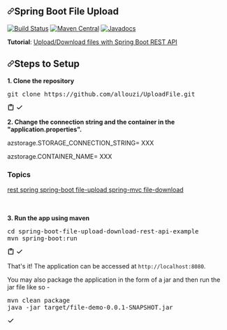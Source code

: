 
<h2><a id="spring-boot-file-upload" class="anchor" aria-hidden="true" href="#spring-boot-file-upload"><svg class="octicon octicon-link" viewBox="0 0 16 16" version="1.1" width="16" height="16" aria-hidden="true"><path fill-rule="evenodd" d="M7.775 3.275a.75.75 0 001.06 1.06l1.25-1.25a2 2 0 112.83 2.83l-2.5 2.5a2 2 0 01-2.83 0 .75.75 0 00-1.06 1.06 3.5 3.5 0 004.95 0l2.5-2.5a3.5 3.5 0 00-4.95-4.95l-1.25 1.25zm-4.69 9.64a2 2 0 010-2.83l2.5-2.5a2 2 0 012.83 0 .75.75 0 001.06-1.06 3.5 3.5 0 00-4.95 0l-2.5 2.5a3.5 3.5 0 004.95 4.95l1.25-1.25a.75.75 0 00-1.06-1.06l-1.25 1.25a2 2 0 01-2.83 0z"></path></svg></a>Spring Boot File Upload </h2>

<p><a href="https://github.com/uploadcare/uploadcare-java/actions/workflows/maven.yml"><img src="https://github.com/uploadcare/uploadcare-java/actions/workflows/maven.yml/badge.svg?branch=master" alt="Build Status" style="max-width:100%;"></a>
<a href="https://maven-badges.herokuapp.com/maven-central/com.uploadcare/uploadcare" rel="nofollow"><img src="https://camo.githubusercontent.com/8d63c8824b612a84c02dc97642296b8a52a04479d550972e5a6439278aeaf839/68747470733a2f2f6d6176656e2d6261646765732e6865726f6b756170702e636f6d2f6d6176656e2d63656e7472616c2f636f6d2e75706c6f6164636172652f75706c6f6164636172652f62616467652e737667" alt="Maven Central" data-canonical-src="https://maven-badges.herokuapp.com/maven-central/com.uploadcare/uploadcare/badge.svg" style="max-width:100%;"></a>
<a href="https://www.javadoc.io/doc/com.uploadcare/uploadcare" rel="nofollow"><img src="https://camo.githubusercontent.com/318c65006d7686df6805b050a0be75dacbb634c5c1ba844618577fe7e835b182/68747470733a2f2f7777772e6a617661646f632e696f2f62616467652f636f6d2e75706c6f6164636172652f75706c6f6164636172652e737667" alt="Javadocs" data-canonical-src="https://www.javadoc.io/badge/com.uploadcare/uploadcare.svg" style="max-width:100%;"></a>


  <p><strong>Tutorial</strong>: <a href="https://www.callicoder.com/spring-boot-file-upload-download-rest-api-example/" rel="nofollow">Upload/Download files with Spring Boot REST API</a></p>
  
  <h2><a id="user-content-steps-to-setup" class="anchor" aria-hidden="true" href="#steps-to-setup"><svg class="octicon octicon-link" viewBox="0 0 16 16" version="1.1" width="16" height="16" aria-hidden="true"><path fill-rule="evenodd" d="M7.775 3.275a.75.75 0 001.06 1.06l1.25-1.25a2 2 0 112.83 2.83l-2.5 2.5a2 2 0 01-2.83 0 .75.75 0 00-1.06 1.06 3.5 3.5 0 004.95 0l2.5-2.5a3.5 3.5 0 00-4.95-4.95l-1.25 1.25zm-4.69 9.64a2 2 0 010-2.83l2.5-2.5a2 2 0 012.83 0 .75.75 0 001.06-1.06 3.5 3.5 0 00-4.95 0l-2.5 2.5a3.5 3.5 0 004.95 4.95l1.25-1.25a.75.75 0 00-1.06-1.06l-1.25 1.25a2 2 0 01-2.83 0z"></path></svg></a>Steps to Setup</h2>
  <p><strong>1. Clone the repository</strong></p>
  <div class="highlight highlight-source-shell position-relative"><pre>git clone https://github.com/allouzi/UploadFile.git</pre><div class="zeroclipboard-container position-absolute right-0 top-0">
    <clipboard-copy aria-label="Copy" class="ClipboardButton btn js-clipboard-copy m-2 p-0 tooltipped-no-delay" data-copy-feedback="Copied!" data-tooltip-direction="w" value="git clone https://github.com/allouzi/UploadFile.git
" tabindex="0" role="button">
      <svg aria-hidden="true" viewBox="0 0 16 16" version="1.1" data-view-component="true" height="16" width="16" class="octicon octicon-clippy js-clipboard-clippy-icon m-2">
    <path fill-rule="evenodd" d="M5.75 1a.75.75 0 00-.75.75v3c0 .414.336.75.75.75h4.5a.75.75 0 00.75-.75v-3a.75.75 0 00-.75-.75h-4.5zm.75 3V2.5h3V4h-3zm-2.874-.467a.75.75 0 00-.752-1.298A1.75 1.75 0 002 3.75v9.5c0 .966.784 1.75 1.75 1.75h8.5A1.75 1.75 0 0014 13.25v-9.5a1.75 1.75 0 00-.874-1.515.75.75 0 10-.752 1.298.25.25 0 01.126.217v9.5a.25.25 0 01-.25.25h-8.5a.25.25 0 01-.25-.25v-9.5a.25.25 0 01.126-.217z"></path>
</svg>
      <svg aria-hidden="true" viewBox="0 0 16 16" version="1.1" data-view-component="true" height="16" width="16" class="octicon octicon-check js-clipboard-check-icon color-text-success d-none m-2">
    <path fill-rule="evenodd" d="M13.78 4.22a.75.75 0 010 1.06l-7.25 7.25a.75.75 0 01-1.06 0L2.22 9.28a.75.75 0 011.06-1.06L6 10.94l6.72-6.72a.75.75 0 011.06 0z"></path>
</svg>
    </clipboard-copy>
  </div></div>
  <p><strong>2. Change the connection string and the container in the "application.properties".</strong></p>

 <p>azstorage.STORAGE_CONNECTION_STRING= XXX </p>
 <p>azstorage.CONTAINER_NAME= XXX </p>


  <h3 class="sr-only">Topics</h3>
  <div class="mt-3">
      <div class="f6">
      <a data-ga-click="Topic, repository page" data-octo-click="topic_click" data-octo-dimensions="topic:rest" href="/topics/rest" title="Topic: rest" data-view-component="true" class="topic-tag topic-tag-link">
  rest
</a>
      <a data-ga-click="Topic, repository page" data-octo-click="topic_click" data-octo-dimensions="topic:spring" href="/topics/spring" title="Topic: spring" data-view-component="true" class="topic-tag topic-tag-link">
  spring
</a>
      <a data-ga-click="Topic, repository page" data-octo-click="topic_click" data-octo-dimensions="topic:spring-boot" href="/topics/spring-boot" title="Topic: spring-boot" data-view-component="true" class="topic-tag topic-tag-link">
  spring-boot
</a>
      <a data-ga-click="Topic, repository page" data-octo-click="topic_click" data-octo-dimensions="topic:file-upload" href="/topics/file-upload" title="Topic: file-upload" data-view-component="true" class="topic-tag topic-tag-link">
  file-upload
</a>
      <a data-ga-click="Topic, repository page" data-octo-click="topic_click" data-octo-dimensions="topic:spring-mvc" href="/topics/spring-mvc" title="Topic: spring-mvc" data-view-component="true" class="topic-tag topic-tag-link">
  spring-mvc
</a>
      <a data-ga-click="Topic, repository page" data-octo-click="topic_click" data-octo-dimensions="topic:file-download" href="/topics/file-download" title="Topic: file-download" data-view-component="true" class="topic-tag topic-tag-link">
  file-download
</a>
  </div>
      </div>
</div>
<br/><br/>

<p><strong>3. Run the app using maven</strong></p>
<div class="highlight highlight-source-shell position-relative"><pre><span class="pl-c1">cd</span> spring-boot-file-upload-download-rest-api-example
mvn spring-boot:run</pre><div class="zeroclipboard-container position-absolute right-0 top-0">
    <clipboard-copy aria-label="Copy" class="ClipboardButton btn js-clipboard-copy m-2 p-0 tooltipped-no-delay" data-copy-feedback="Copied!" data-tooltip-direction="w" value="cd UploadFile
mvn spring-boot:run
" tabindex="0" role="button">
      <svg aria-hidden="true" viewBox="0 0 16 16" version="1.1" data-view-component="true" height="16" width="16" class="octicon octicon-clippy js-clipboard-clippy-icon m-2">
    <path fill-rule="evenodd" d="M5.75 1a.75.75 0 00-.75.75v3c0 .414.336.75.75.75h4.5a.75.75 0 00.75-.75v-3a.75.75 0 00-.75-.75h-4.5zm.75 3V2.5h3V4h-3zm-2.874-.467a.75.75 0 00-.752-1.298A1.75 1.75 0 002 3.75v9.5c0 .966.784 1.75 1.75 1.75h8.5A1.75 1.75 0 0014 13.25v-9.5a1.75 1.75 0 00-.874-1.515.75.75 0 10-.752 1.298.25.25 0 01.126.217v9.5a.25.25 0 01-.25.25h-8.5a.25.25 0 01-.25-.25v-9.5a.25.25 0 01.126-.217z"></path>
</svg>
      <svg aria-hidden="true" viewBox="0 0 16 16" version="1.1" data-view-component="true" height="16" width="16" class="octicon octicon-check js-clipboard-check-icon color-text-success d-none m-2">
    <path fill-rule="evenodd" d="M13.78 4.22a.75.75 0 010 1.06l-7.25 7.25a.75.75 0 01-1.06 0L2.22 9.28a.75.75 0 011.06-1.06L6 10.94l6.72-6.72a.75.75 0 011.06 0z"></path>
</svg>
    </clipboard-copy>
  </div></div>
  <p>That's it! The application can be accessed at <code>http://localhost:8080</code>.</p>
  <p>You may also package the application in the form of a jar and then run the jar file like so -</p>
  <div class="highlight highlight-source-shell position-relative"><pre>mvn clean package
java -jar target/file-demo-0.0.1-SNAPSHOT.jar</pre><div class="zeroclipboard-container position-absolute right-0 top-0">
    <clipboard-copy aria-label="Copy" class="ClipboardButton btn js-clipboard-copy m-2 p-0 tooltipped-no-delay" data-copy-feedback="Copied!" data-tooltip-direction="w" value="mvn clean package java -jar target/uploadissue-0.0.1-SNAPSHOT.jar

" tabindex="0" role="button">
      <svg aria-hidden="true" viewBox="0 0 16 16" version="1.1" data-view-component="true" height="16" width="16" class="octicon octicon-clippy js-clipboard-clippy-icon m-2">
    <path fill-rule="evenodd" d="M5.75 1a.75.75 0 00-.75.75v3c0 .414.336.75.75.75h4.5a.75.75 0 00.75-.75v-3a.75.75 0 00-.75-.75h-4.5zm.75 3V2.5h3V4h-3zm-2.874-.467a.75.75 0 00-.752-1.298A1.75 1.75 0 002 3.75v9.5c0 .966.784 1.75 1.75 1.75h8.5A1.75 1.75 0 0014 13.25v-9.5a1.75 1.75 0 00-.874-1.515.75.75 0 10-.752 1.298.25.25 0 01.126.217v9.5a.25.25 0 01-.25.25h-8.5a.25.25 0 01-.25-.25v-9.5a.25.25 0 01.126-.217z"></path>
</svg>
      <svg aria-hidden="true" viewBox="0 0 16 16" version="1.1" data-view-component="true" height="16" width="16" class="octicon octicon-check js-clipboard-check-icon color-text-success d-none m-2">
    <path fill-rule="evenodd" d="M13.78 4.22a.75.75 0 010 1.06l-7.25 7.25a.75.75 0 01-1.06 0L2.22 9.28a.75.75 0 011.06-1.06L6 10.94l6.72-6.72a.75.75 0 011.06 0z"></path>
</svg>
    </clipboard-copy>
  </div></div>
  
